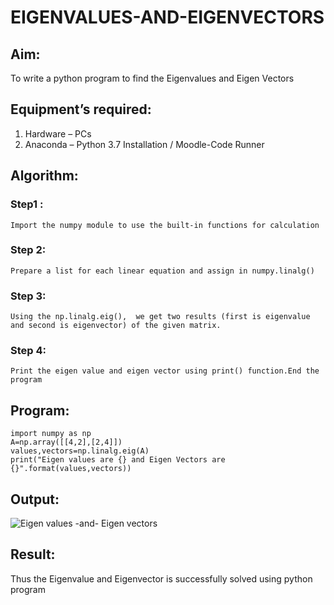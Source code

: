 # EIGENVALUES-AND-EIGENVECTORS
## Aim:
To write a python program to find the Eigenvalues and Eigen Vectors
## Equipment’s required:
1. 	Hardware – PCs
2. 	Anaconda – Python 3.7 Installation / Moodle-Code Runner
## Algorithm: 

### Step1 :
    Import the numpy module to use the built-in functions for calculation
### Step 2:
    Prepare a list for each linear equation and assign in numpy.linalg()
### Step 3: 
    Using the np.linalg.eig(),  we get two results (first is eigenvalue and second is eigenvector) of the given matrix.
### Step 4:
    Print the eigen value and eigen vector using print() function.End the program
## Program:
   ```
   import numpy as np
   A=np.array([[4,2],[2,4]])
   values,vectors=np.linalg.eig(A)
   print("Eigen values are {} and Eigen Vectors are {}".format(values,vectors))
   ```
## Output:  
   ![Eigen values -and- Eigen vectors](https://user-images.githubusercontent.com/120539823/211203296-095eff7b-7400-4a7c-b082-d4d1aba0b172.png)

## Result:
Thus the Eigenvalue and Eigenvector is successfully solved using python program
